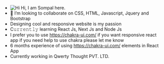 
- ![Hi](https://user-images.githubusercontent.com/96425978/181788422-c5a20bfd-e243-496e-8b90-50ac9e9479f7.gif) Hi, I am Sompal here.
- 💞️ I’m looking to collaborate on CSS, HTML, Javascript, Jquery and Bootstrap
- Designing cool and responsive website is my passion
- C𝚞𝚛𝚛𝚎𝚗𝚝𝚕𝚢 learning React Js, Next Js and Node Js
- I prefer you to use https://chakra-ui.com/ if you want responsive react app if you need help to use chakra please let me know
- 6 months experience of using https://chakra-ui.com/ elements in React App
- Currently working in Qwerty Thought PVT. LTD.
<!--- 
Sompal4549/Sompal4549 is a ✨ special ✨ repository because its `README.md` (this file) appears on your GitHub profile.
You can click the Preview link to take a look at your changes.
--->
